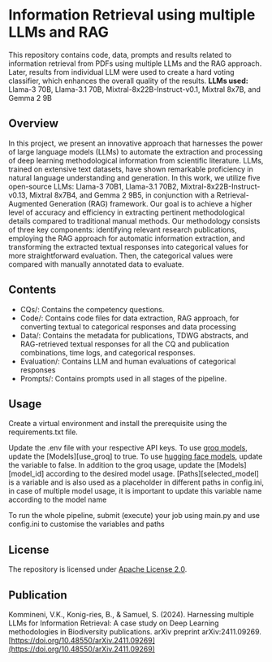 # Information Retrieval using multiple LLMs and RAG
This repository contains code, data, prompts and results related to information retrieval from PDFs using multiple LLMs and the RAG approach. Later, results from individual LLM were used to create a hard voting classifier, which enhances the overall quality of the results.
**LLMs used:** Llama-3 70B, Llama-3.1 70B, Mixtral-8x22B-Instruct-v0.1, Mixtral 8x7B, and Gemma 2 9B
## Overview
In this project, we present an innovative approach that harnesses the power of large language models (LLMs) to automate the extraction and processing of deep learning methodological information from scientific literature. LLMs, trained on extensive text datasets, have shown remarkable proficiency in natural language understanding and generation. In this work, we utilize five open-source LLMs: Llama-3 70B1, Llama-3.1 70B2, Mixtral-8x22B-Instruct-v0.13, Mixtral 8x7B4, and Gemma 2 9B5, in conjunction with a Retrieval-Augmented Generation (RAG) framework. Our goal is to achieve a higher level of accuracy and efficiency in extracting pertinent methodological details compared to traditional manual methods. Our methodology consists of three key components: identifying relevant research publications, employing the RAG approach for automatic information extraction, and transforming the extracted textual responses into categorical values for more straightforward evaluation. Then, the categorical values were compared with manually annotated data to evaluate. 
## Contents
* CQs/: Contains the competency questions.
* Code/: Contains code files for data extraction, RAG approach, for converting textual to categorical responses and data processing 
* Data/: Contains the metadata for publications, TDWG abstracts, and RAG-retrieved textual responses for all the CQ and publication combinations, time logs, and categorical responses.
* Evaluation/: Contains LLM and human evaluations of categorical responses
* Prompts/: Contains prompts used in all stages of the pipeline.
## Usage
Create a virtual environment and install the prerequisite using the requirements.txt file.

Update the .env file with your respective API keys. To use [groq models](https://console.groq.com/docs/models), update the [Models][use_groq] to true. To use [hugging face models](https://huggingface.co/models), update the variable to false. In addition to the groq usage, update the [Models][model_id] according to the desired model usage. [Paths][selected_model] is a variable and is also used as a placeholder in different paths in config.ini, in case of multiple model usage, it is important to update this variable name according to the model name

To run the whole pipeline, submit (execute) your job using main.py and use config.ini to customise the variables and paths

## License
The repository is licensed under [Apache License 2.0](https://www.apache.org/licenses/LICENSE-2.0).

## Publication
Kommineni, V.K., Konig-ries, B., & Samuel, S. (2024). Harnessing multiple LLMs for Information Retrieval: A case study on Deep Learning methodologies in Biodiversity publications. arXiv preprint arXiv:2411.09269. 
[https://doi.org/10.48550/arXiv.2411.09269](https://doi.org/10.48550/arXiv.2411.09269)






